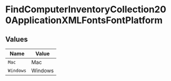 # FindComputerInventoryCollection200ApplicationXMLFontsFontPlatform


## Values

| Name      | Value     |
| --------- | --------- |
| `Mac`     | Mac       |
| `Windows` | Windows   |